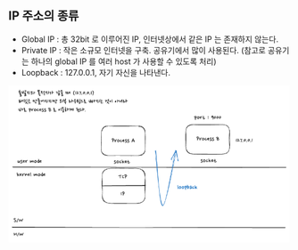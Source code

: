 ## IP 주소의 종류

- Global IP : 총 32bit 로 이루어진 IP, 인터넷상에서 같은 IP 는 존재하지 않는다.
- Private IP : 작은 소규모 인터넷을 구축. 공유기에서 많이 사용된다. (참고로 공유기는 하나의 global IP 를 여러 host 가 사용할 수 있도록 처리)
- Loopback : 127.0.0.1, 자기 자신을 나타낸다.
  <br />

<img src="../../images/loopback.png" alt="loopback" />
<br />
